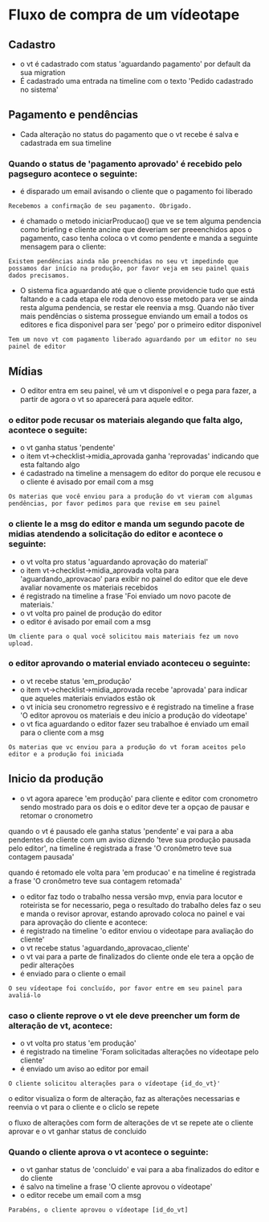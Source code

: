 # Fluxo de compra de um vídeotape

## Cadastro
- o vt é cadastrado com status 'aguardando pagamento' por default da sua migration 
- É cadastrado uma entrada na timeline com o texto 'Pedido cadastrado no sistema'

## Pagamento e pendências
- Cada alteração no status do pagamento que o vt recebe é salva e cadastrada em sua timeline

### Quando o status de 'pagamento aprovado' é recebido pelo pagseguro acontece o seguinte: 
- é disparado um email avisando o cliente que o pagamento foi liberado

```
Recebemos a confirmação de seu pagamento. Obrigado.
```

- é chamado o metodo iniciarProducao() que ve se tem alguma pendencia como briefing e cliente ancine que deveriam ser preeenchidos apos o pagamento, caso tenha coloca o vt como pendente e manda a seguinte mensagem para o cliente:

```
Existem pendências ainda não preenchidas no seu vt impedindo que possamos dar início na produção, por favor veja em seu painel quais dados precisamos.
```

- O sistema fica aguardando até que o cliente providencie tudo que está faltando e a cada etapa ele roda denovo esse metodo para ver se ainda resta alguma pendencia, se restar ele reenvia a msg. Quando não tiver mais pendências o sistema prossegue enviando um email a todos os editores e fica disponivel para ser 'pego' por o primeiro editor disponivel

```
Tem um novo vt com pagamento liberado aguardando por um editor no seu painel de editor
```

## Mídias
- O editor entra em seu painel, vê um vt disponível e o pega para fazer, a partir de agora o vt so aparecerá para aquele editor.

### o editor pode recusar os materiais alegando que falta algo, acontece o seguite:
- o vt ganha status 'pendente'
- o item vt->checklist->midia_aprovada ganha 'reprovadas' indicando que esta faltando algo
- é cadastrado na timeline a mensagem do editor do porque ele recusou e o cliente é avisado por email com a msg

```
Os materias que você enviou para a produção do vt vieram com algumas pendências, por favor pedimos para que revise em seu painel
```

### o cliente le a msg do editor e manda um segundo pacote de midias atendendo a solicitação do editor e acontece o seguinte: 
- o vt volta pro status 'aguardando aprovação do material'
- o item vt->checklist->midia_aprovada volta para 'aguardando_aprovacao' para exibir no painel do editor que ele deve avaliar novamente os materiais recebidos
- é registrado na timeline a frase 'Foi enviado um novo pacote de materiais.' 
- o vt volta pro painel de produção do editor
- o editor é avisado por email com a msg

```
Um cliente para o qual você solicitou mais materiais fez um novo upload.
```

### o editor aprovando o material enviado aconteceu o seguinte: 
- o vt recebe status 'em_produção' 
- o item vt->checklist->midia_aprovada recebe 'aprovada' para indicar que aqueles materiais enviados estão ok
- o vt inicia seu cronometro regressivo e é registrado na timeline a frase 'O editor aprovou os materiais e deu início a produção do vídeotape'
- o vt fica aguardando o editor fazer seu trabalhoe é enviado um email para o cliente com a msg

```
Os materias que vc enviou para a produção do vt foram aceitos pelo editor e a produção foi iniciada
```

## Inicio da produção
- o vt agora aparece 'em produção' para cliente e editor com cronometro sendo mostrado para os dois e o editor deve ter a opçao de pausar e retomar o cronometro

quando o vt é pausado ele ganha status 'pendente' e vai para a aba pendentes do cliente com um aviso dizendo 'teve sua produção pausada pelo editor', na timeline é registrada a frase 'O cronômetro teve sua contagem pausada'

quando é retomado ele volta para 'em producao' e na timeline é registrada a frase 'O cronômetro teve sua contagem retomada'

- o editor faz todo o trabalho nessa versão mvp, envia para locutor e roteirista se for necessario, pega o resultado do trabalho deles faz o seu e manda o revisor aprovar, estando aprovado coloca no painel e vai para aprovação do cliente e acontece: 
- é registrado na timeline 'o editor enviou o videotape para avaliação do cliente'
- o vt recebe status 'aguardando_aprovacao_cliente' 
- o vt vai para a parte de finalizados do cliente onde ele tera a opção de pedir alterações
- é enviado para o cliente o email

```
O seu vídeotape foi concluído, por favor entre em seu painel para avaliá-lo
```

### caso o cliente reprove o vt ele deve preencher um form de alteração de vt, acontece:
- o vt volta pro status 'em produção'
- é registrado na timeline 'Foram solicitadas alterações no vídeotape pelo cliente'
- é enviado um aviso ao editor por email

```
O cliente solicitou alterações para o vídeotape {id_do_vt}'
```

o editor visualiza o form de alteração, faz as alterações necessarias e reenvia o vt
para o cliente e o cliclo se repete

o fluxo de alterações com form de alterações de vt se repete ate o cliente 
aprovar e o vt ganhar status de concluido

### Quando o cliente aprova o vt acontece o seguinte:
- o vt ganhar status de 'concluido' e vai para a aba finalizados do editor e do cliente
- é salvo na timeline a frase 'O cliente aprovou o vídeotape'
- o editor recebe um email com a msg

```
Parabéns, o cliente aprovou o vídeotape [id_do_vt]
```